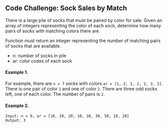 ## Code Challenge: Sock Sales by Match
There is a large pile of socks that must be paired by color for sale. Given an array of integers representing the color of each sock, determine how many pairs of socks with matching colors there are. 

Function must return an integer representing the number of matching pairs of socks that are available.

* n: number of socks in pile
* ar: color codes of each sock

#### Example 1.
For example, there are `n = 7` socks with colors `ar = [1, 2, 1, 2, 1, 3, 2]`. There is one pair of color `1` and one of color `2`. There are three odd socks left, one of each color. The number of pairs is `2`.

#### Example 2.
```
Input: n = 9, ar = [10, 20, 20, 10, 10, 30, 50, 10, 20]
Output: 3
```

